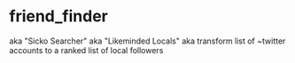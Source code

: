# friend_finder
aka "Sicko Searcher" aka "Likeminded Locals" aka transform list of ~twitter accounts to a ranked list of local followers
